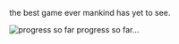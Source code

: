 the best game ever mankind has yet to see.

![progress so far](https://i.imgur.com/NyK4h6z.png)
progress so far...
